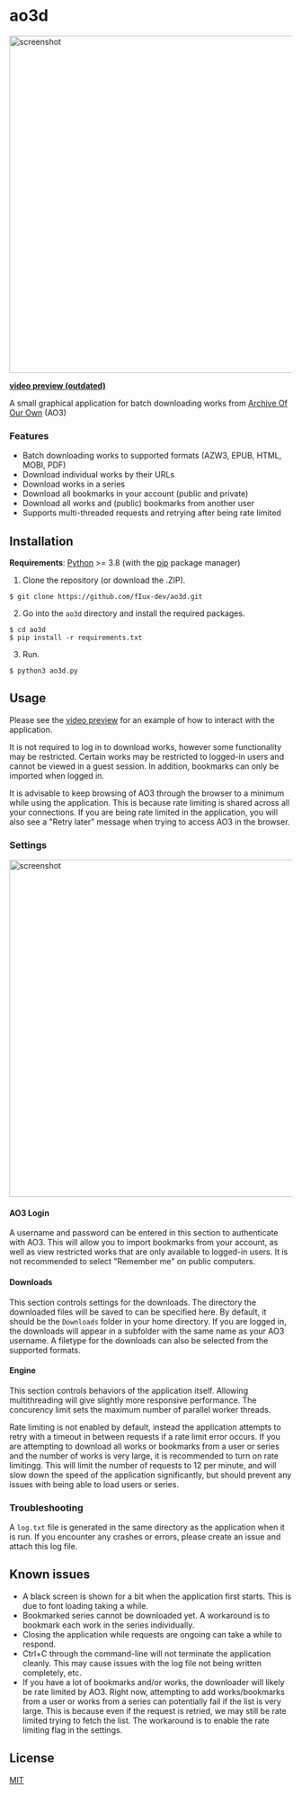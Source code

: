 # ao3d
<img src="https://user-images.githubusercontent.com/96564770/147402142-b44336ea-278f-49c3-83cc-9d97ad115688.png" alt="screenshot" width="600">

**[video preview (outdated)](https://imgur.com/a/mhInPfK)**

A small graphical application for batch downloading works from [Archive Of Our Own](https://archiveofourown.org/) (AO3)

### Features
* Batch downloading works to supported formats (AZW3, EPUB, HTML, 
MOBI, PDF)
* Download individual works by their URLs
* Download works in a series
* Download all bookmarks in your account (public and private)
* Download all works and (public) bookmarks from another user
* Supports multi-threaded requests and retrying after being rate limited


## Installation
**Requirements**: [Python](https://www.python.org/) >= 3.8 (with the [pip](https://pypi.org/project/pip/) package manager)

1. Clone the repository (or download the .ZIP).
```
$ git clone https://github.com/fIux-dev/ao3d.git
```
2. Go into the `ao3d` directory and install the required packages.
```
$ cd ao3d
$ pip install -r requirements.txt
```
3. Run.
```
$ python3 ao3d.py
```

## Usage
Please see the [video preview](https://imgur.com/a/mhInPfK) for an example of how to interact with the application.

It is not required to log in to download works, however some functionality may be restricted. Certain works may be 
restricted to logged-in users and cannot be viewed in a guest session. In addition, bookmarks can only be imported
when logged in.

It is advisable to keep browsing of AO3 through the browser to a minimum while using the application. This is because
rate limiting is shared across all your connections. If you are being rate limited in the application, you will also
see a "Retry later" message when trying to access AO3 in the browser.

### Settings

<img src="https://user-images.githubusercontent.com/96564770/147402186-7a79905a-74cc-4d03-870a-56aa44ff2059.png" alt="screenshot" width="600">

#### AO3 Login
A username and password can be entered in this section to authenticate with AO3. This will allow you to import
bookmarks from your account, as well as view restricted works that are only available to logged-in users.
It is not recommended to select "Remember me" on public computers.

#### Downloads
This section controls settings for the downloads. The directory the downloaded files will be saved to can be
specified here. By default, it should be the `Downloads` folder in your home directory. If you are logged in,
the downloads will appear in a subfolder with the same name as your AO3 username. A filetype for the downloads
can also be selected from the supported formats.

#### Engine
This section controls behaviors of the application itself. Allowing multithreading will give slightly more
responsive performance. The concurency limit sets the maximum number of parallel worker threads.

Rate limiting is not enabled by default, instead the application attempts to retry with a timeout in between
requests if a rate limit error occurs. If you are attempting to download all works or bookmarks from a user or
series and the number of works is very large, it is recommended to turn on rate limitingg. This will limit the number
of requests to 12 per minute, and will slow down the speed of the application significantly, but should prevent
any issues with being able to load users or series.

### Troubleshooting
A `log.txt` file is generated in the same directory as the application when it is run. If you encounter any crashes 
or errors, please create an issue and attach this log file.

## Known issues
* A black screen is shown for a bit when the application first starts. This is due to font loading taking a while.
* Bookmarked series cannot be downloaded yet. A workaround is to bookmark each 
work in the series individually.
* Closing the application while requests are ongoing can take a while to respond.
* Ctrl+C through the command-line will not terminate the application cleanly. This may cause issues with the log
file not being written completely, etc.
* If you have a lot of bookmarks and/or works, the downloader will likely be rate limited by AO3. Right now, 
attempting to add works/bookmarks from a user or works from a series can potentially fail if the list is very large.
This is because even if the request is retried, we may still be rate limited trying to fetch the list. The workaround
is to enable the rate limiting flag in the settings.

## License

[MIT](https://choosealicense.com/licenses/mit/)
